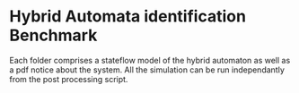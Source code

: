# Hybrid Automata identification Benchmark

Each folder comprises a stateflow model of the hybrid automaton as well as a pdf notice about the system. All the simulation can be run independantly from the post processing script.
